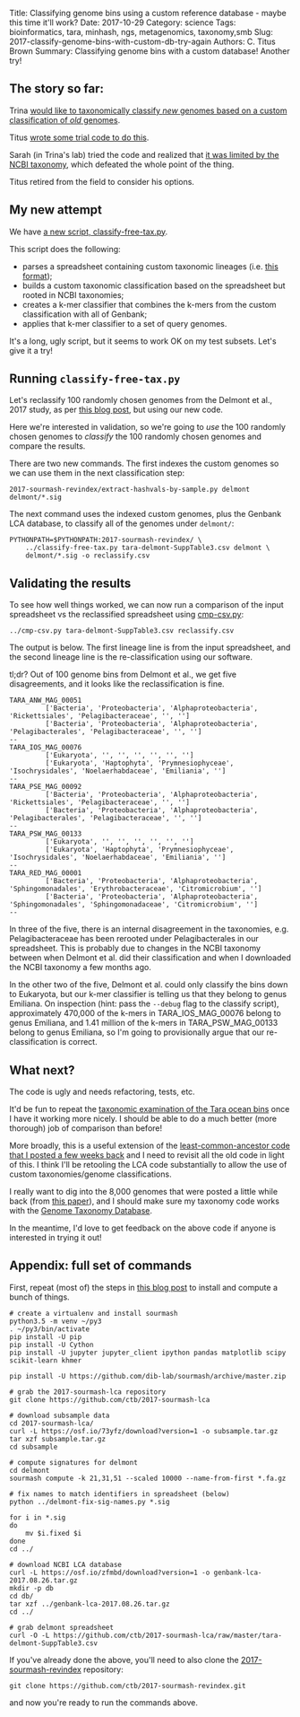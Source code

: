 Title: Classifying genome bins using a custom reference database - maybe this time it'll work?
Date: 2017-10-29
Category: science
Tags: bioinformatics, tara, minhash, ngs, metagenomics, taxonomy,smb
Slug: 2017-classify-genome-bins-with-custom-db-try-again
Authors: C. Titus Brown
Summary: Classifying genome bins with a custom database! Another try!

## The story so far:

Trina [would like to taxonomically classify *new* genomes based on a custom classification of *old* genomes](https://twitter.com/quendi/status/905442912397348864).

Titus [wrote some trial code to do this](http://ivory.idyll.org/blog/2017-classify-genome-bins-with-custom-db-part-2.html).

Sarah (in Trina's lab) tried the code and realized that [it was limited by the NCBI taxonomy](http://ivory.idyll.org/blog/2017-grokking-the-taxonomies.html), which defeated the whole point of the thing.

Titus retired from the field to consider his options.

## My new attempt

We have [a new script, classify-free-tax.py](https://github.com/ctb/2017-sourmash-lca/blob/12ed23538640cdc64dca58fd88848ad3990aff89/classify-free-tax.py).

This script does the following:

* parses a spreadsheet containing custom taxonomic lineages (i.e. [this format](https://github.com/ctb/2017-sourmash-lca/blob/ab2f14ba5fe9a1bc50a2a4e27bc1c76482ac9a88/tara-delmont-SuppTable3.csv));
* builds a custom taxonomic classification based on the spreadsheet but rooted in NCBI taxonomies;
* creates a k-mer classifier that combines the k-mers from the custom classification with all of Genbank;
* applies that k-mer classifier to a set of query genomes.

It's a long, ugly script, but it seems to work OK on my test subsets.  Let's give it a try!

## Running `classify-free-tax.py`

Let's reclassify 100 randomly chosen genomes from the Delmont et al., 2017 study, as per [this blog post](http://ivory.idyll.org/blog/2017-classify-genome-bins-with-custom-db-part-2.html), but using our new code.

Here we're interested in validation, so we're going to *use* the 100 randomly chosen genomes to *classify* the 100 randomly chosen genomes and compare the results.



There are two new commands. The first indexes the custom genomes so we can use them in the next classification step:

```
2017-sourmash-revindex/extract-hashvals-by-sample.py delmont delmont/*.sig
```

The next command uses the indexed custom genomes, plus the Genbank LCA database, to classify all of the genomes under `delmont/`:
```
PYTHONPATH=$PYTHONPATH:2017-sourmash-revindex/ \
    ../classify-free-tax.py tara-delmont-SuppTable3.csv delmont \
    delmont/*.sig -o reclassify.csv
```

## Validating the results

To see how well things worked, we can now run a comparison of the input spreadsheet vs the reclassified spreadsheet using [cmp-csv.py](https://github.com/ctb/2017-sourmash-lca/blob/af8b62201e74a2c73bd28000db810ef96c521eb2/cmp-csv.py):

```
../cmp-csv.py tara-delmont-SuppTable3.csv reclassify.csv
```

The output is below. The first lineage line is from the input spreadsheet, and the second lineage line is the re-classification using our software.

tl;dr? Out of 100 genome bins from Delmont et al., we get five disagreements, and it looks like the reclassification is fine.

```
TARA_ANW_MAG_00051
         ['Bacteria', 'Proteobacteria', 'Alphaproteobacteria', 'Rickettsiales', 'Pelagibacteraceae', '', '']
         ['Bacteria', 'Proteobacteria', 'Alphaproteobacteria', 'Pelagibacterales', 'Pelagibacteraceae', '', '']
--
TARA_IOS_MAG_00076
         ['Eukaryota', '', '', '', '', '', '']
         ['Eukaryota', 'Haptophyta', 'Prymnesiophyceae', 'Isochrysidales', 'Noelaerhabdaceae', 'Emiliania', '']
--
TARA_PSE_MAG_00092
         ['Bacteria', 'Proteobacteria', 'Alphaproteobacteria', 'Rickettsiales', 'Pelagibacteraceae', '', '']
         ['Bacteria', 'Proteobacteria', 'Alphaproteobacteria', 'Pelagibacterales', 'Pelagibacteraceae', '', '']
--
TARA_PSW_MAG_00133
         ['Eukaryota', '', '', '', '', '', '']
         ['Eukaryota', 'Haptophyta', 'Prymnesiophyceae', 'Isochrysidales', 'Noelaerhabdaceae', 'Emiliania', '']
--
TARA_RED_MAG_00001
         ['Bacteria', 'Proteobacteria', 'Alphaproteobacteria', 'Sphingomonadales', 'Erythrobacteraceae', 'Citromicrobium', '']
         ['Bacteria', 'Proteobacteria', 'Alphaproteobacteria', 'Sphingomonadales', 'Sphingomonadaceae', 'Citromicrobium', '']
--
```

In three of the five, there is an internal disagreement in the taxonomies, e.g. Pelagibacteraceae has been rerooted under Pelagibacterales in our spreadsheet.  This is probably due to changes in the NCBI taxonomy between when Delmont et al. did their classification and when I downloaded the NCBI taxonomy a few months ago.

In the other two of the five, Delmont et al. could only classify the bins down to Eukaryota, but our k-mer classifier is telling us that they belong to genus Emiliana.  On inspection (hint: pass the `--debug` flag to the classify script), approximately 470,000 of the k-mers in TARA_IOS_MAG_00076 belong to genus Emiliana, and 1.41 million of the k-mers in TARA_PSW_MAG_00133 belong to genus Emiliana, so I'm going to provisionally argue that our re-classification is correct.

## What next?

The code is ugly and needs refactoring, tests, etc.

It'd be fun to repeat the [taxonomic examination of the Tara ocean bins](http://ivory.idyll.org/blog/2017-taxonomy-of-tara-ocean-genomes.html) once I have it working more nicely. I should be able to do a much better (more thorough) job of comparison than before!

More broadly, this is a useful extension of the [least-common-ancestor code that I posted a few weeks back](http://ivory.idyll.org/blog/2017-taxonomy-of-tara-ocean-genomes.html) and I need to revisit all the old code in light of this.  I think I'll be retooling the LCA code substantially to allow the use of custom taxonomies/genome classifications.

I really want to dig into the 8,000 genomes that were posted a little while back (from [this paper]()), and I should make sure my taxonomy code works with the [Genome Taxonomy Database](http://gtdb.ecogenomic.org/).

In the meantime, I'd love to get feedback on the above code if anyone is interested in trying it out!

## Appendix: full set of commands

First, repeat (most of) the steps in [this blog post](http://ivory.idyll.org/blog/2017-classify-genome-bins-with-custom-db-part-2.html) to install and compute a bunch of things.

```
# create a virtualenv and install sourmash
python3.5 -m venv ~/py3
. ~/py3/bin/activate
pip install -U pip
pip install -U Cython
pip install -U jupyter jupyter_client ipython pandas matplotlib scipy scikit-learn khmer

pip install -U https://github.com/dib-lab/sourmash/archive/master.zip

# grab the 2017-sourmash-lca repository
git clone https://github.com/ctb/2017-sourmash-lca

# download subsample data
cd 2017-sourmash-lca/
curl -L https://osf.io/73yfz/download?version=1 -o subsample.tar.gz
tar xzf subsample.tar.gz
cd subsample

# compute signatures for delmont
cd delmont
sourmash compute -k 21,31,51 --scaled 10000 --name-from-first *.fa.gz

# fix names to match identifiers in spreadsheet (below)
python ../delmont-fix-sig-names.py *.sig

for i in *.sig
do
    mv $i.fixed $i
done
cd ../

# download NCBI LCA database
curl -L https://osf.io/zfmbd/download?version=1 -o genbank-lca-2017.08.26.tar.gz
mkdir -p db
cd db/
tar xzf ../genbank-lca-2017.08.26.tar.gz
cd ../

# grab delmont spreadsheet
curl -O -L https://github.com/ctb/2017-sourmash-lca/raw/master/tara-delmont-SuppTable3.csv

```

If you've already done the above, you'll need to also clone the [2017-sourmash-revindex](https://github.com/ctb/2017-sourmash-revindex) repository:

```
git clone https://github.com/ctb/2017-sourmash-revindex.git

```

and now you're ready to run the commands above.
